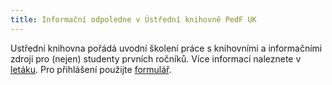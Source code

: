 ```yaml
---
title: Informační odpoledne v Ústřední knihovně PedF UK
---
```


Ustřední knihovna pořádá uvodní školení práce s knihovními a informačními
zdroji pro (nejen) studenty prvních ročníků. Více informací naleznete v [letáku](http://beta.pedf.cuni.cz/img/infoodpoledne2015web.pdf).
Pro přihlášení použijte [formulář](http://goo.gl/forms/yTXtWKXvYq).
